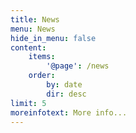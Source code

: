 ```yaml
---
title: News
menu: News
hide_in_menu: false
content:
    items:
        '@page': /news
    order:
        by: date
        dir: desc
limit: 5
moreinfotext: More info...
---
```

